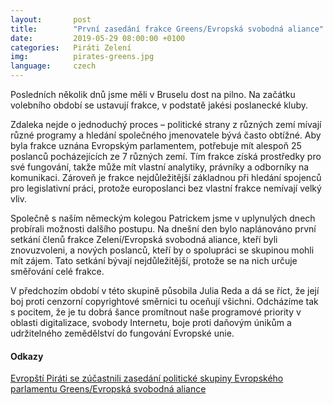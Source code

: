 ```yaml
---
layout:       post
title:        "První zasedání frakce Greens/Evropská svobodná aliance"
date:         2019-05-29 08:00:00 +0100
categories:   Piráti Zelení
img:          pirates-greens.jpg
language:     czech
---
```

Posledních několik dnů jsme měli v Bruselu dost na pilno. Na začátku volebního období se ustavují frakce, v podstatě jakési poslanecké kluby.

<!--more-->

Zdaleka nejde o jednoduchý proces – politické strany z různých zemí mívají různé programy a hledání společného jmenovatele bývá často obtížné. Aby byla frakce uznána Evropským parlamentem, potřebuje mít alespoň 25 poslanců pocházejících ze 7 různých zemí. Tím frakce získá prostředky pro své fungování, takže může mít vlastní analytiky, právníky a odborníky na komunikaci. Zároveň je frakce nejdůležitější základnou při hledání spojenců pro legislativní práci, protože europoslanci bez vlastní frakce nemívají velký vliv.

Společně s naším německým kolegou Patrickem jsme v uplynulých dnech probírali možnosti dalšího postupu. Na dnešní den bylo naplánováno první setkání členů frakce Zelení/Evropská svobodná aliance, kteří byli znovuzvoleni, a nových poslanců, kteří by o spolupráci se skupinou mohli mít zájem. Tato setkání bývají nejdůležitější, protože se na nich určuje směřování celé frakce.

V předchozím období v této skupině působila Julia Reda a dá se říct, že její boj proti cenzorní copyrightové směrnici tu oceňují všichni. Odcházíme tak s pocitem, že je tu dobrá šance promítnout naše programové priority v oblasti digitalizace, svobody Internetu, boje proti daňovým únikům a udržitelného zemědělství do fungování Evropské unie.

#### Odkazy
[Evropští Piráti se zúčastnili zasedání politické skupiny Evropského parlamentu Greens/Evropská svobodná aliance](https://www.pirati.cz/tiskove-zpravy/evropsti-pirati-greens-evropska-svobodna-aliance.html)
